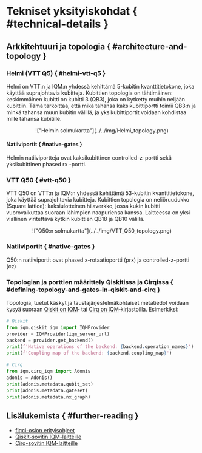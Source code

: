 # Tekniset yksityiskohdat { #technical-details }

## Arkkitehtuuri ja topologia { #architecture-and-topology }

### Helmi (VTT Q5) { #helmi-vtt-q5 }
Helmi on VTT:n ja IQM:n yhdessä kehittämä 5-kubitin kvanttitietokone, joka käyttää suprajohtavia kubitteja. 
Kubittien topologia on tähtimäinen: keskimmäinen kubitti on kubitti 3 (QB3), joka on kytketty muihin neljään kubittiin. 
Tämä tarkoittaa, että mikä tahansa kaksikubittiportti toimii QB3:n ja minkä tahansa muun kubitin välillä, 
ja yksikubittiportit voidaan kohdistaa mille tahansa kubitille. 

<center>!["Helmin solmukartta"](../../img/Helmi_topology.png)</center>


#### Natiiviportit { #native-gates }

Helmin natiiviportteja ovat kaksikubittinen controlled-z-portti sekä yksikubittinen phased rx -portti.

### VTT Q50 { #vtt-q50 }
VTT Q50 on VTT:n ja IQM:n yhdessä kehittämä 53-kubitin kvanttitietokone, joka käyttää suprajohtavia kubitteja. 
Kubittien topologia on neliöruudukko (Square lattice): kaksiulotteinen hilaverkko, jossa kukin kubitti vuorovaikuttaa suoraan lähimpien naapuriensa kanssa. Laitteessa on yksi viallinen viritettävä kytkin kubittien QB18 ja QB10 välillä.


<center>!["Q50:n solmukartta"](../../img/VTT_Q50_topology.png)</center>


### Natiiviportit { #native-gates }
Q50:n natiiviportit ovat phased x-rotaatioportti (prx) ja controlled-z-portti (cz)


### Topologian ja porttien määrittely Qiskitissa ja Cirqissa { #defining-topology-and-gates-in-qiskit-and-cirq }

Topologia, tuetut käskyt ja taustajärjestelmäkohtaiset metatiedot voidaan kysyä suoraan [Qiskit on IQM](https://iqm-finland.github.io/qiskit-on-iqm/)‑ tai [Cirq on IQM](https://iqm-finland.github.io/cirq-on-iqm/)‑kirjastoilla. Esimerkiksi:

```python
# Qiskit
from iqm.qiskit_iqm import IQMProvider
provider = IQMProvider(iqm_server_url)
backend = provider.get_backend()
print(f'Native operations of the backend: {backend.operation_names}')
print(f'Coupling map of the backend: {backend.coupling_map}')
```

```python
# Cirq
from iqm.cirq_iqm import Adonis
adonis = Adonis()
print(adonis.metadata.qubit_set)
print(adonis.metadata.gateset)
print(adonis.metadata.nx_graph)
```


## Lisälukemista { #further-reading }

* [fiqci-osion erityisohjeet](fiqci-partition.md)
* [Qiskit-sovitin IQM-laitteille](https://iqm-finland.github.io/qiskit-on-iqm/)
* [Cirq-sovitin IQM-laitteille](https://iqm-finland.github.io/cirq-on-iqm/)